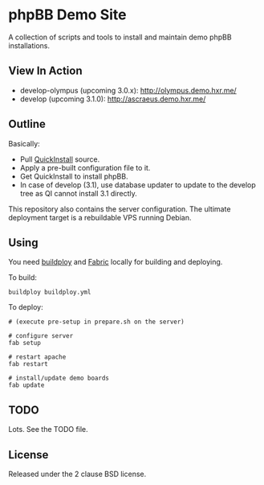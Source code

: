 # phpBB Demo Site

A collection of scripts and tools to install and maintain demo phpBB
installations.

## View In Action

- develop-olympus (upcoming 3.0.x): http://olympus.demo.hxr.me/
- develop (upcoming 3.1.0): http://ascraeus.demo.hxr.me/

## Outline

Basically:

- Pull [QuickInstall](https://github.com/phpbb/quickinstall) source.
- Apply a pre-built configuration file to it.
- Get QuickInstall to install phpBB.
- In case of develop (3.1), use database updater to update to the develop
tree as QI cannot install 3.1 directly.

This repository also contains the server configuration. The ultimate
deployment target is a rebuildable VPS running Debian.

## Using

You need [buildploy](https://github.com/p/buildploy) and
[Fabric](http://fabfile.org/) locally for building and deploying.

To build:

	buildploy buildploy.yml

To deploy:

	# (execute pre-setup in prepare.sh on the server)
	
	# configure server
	fab setup
	
	# restart apache
	fab restart
	
	# install/update demo boards
	fab update

## TODO

Lots. See the TODO file.

## License

Released under the 2 clause BSD license.
